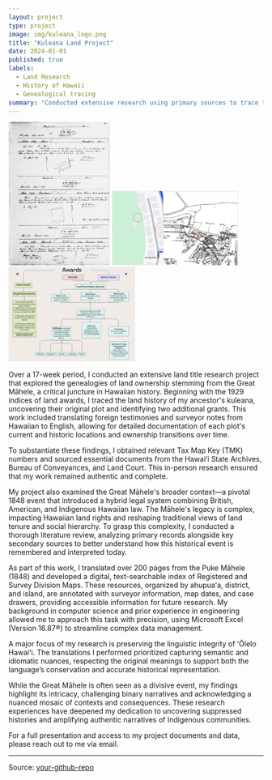 ```yaml
---
layout: project
type: project
image: img/kuleana_logo.png
title: "Kuleana Land Project"
date: 2024-01-01
published: true
labels:
  - Land Research
  - History of Hawaii
  - Genealogical tracing
summary: "Conducted extensive research using primary sources to trace the genealogy of land ownership from 1840 onwards. Translated historical documents from Hawaiian to English, utilizing resources at the Hawaiʻi State Archives and the Bureau of Conveyances."
---
```


<div class="text-center p-4">
  <img width="200px" src="../img/3570.png" class="img-thumbnail">
  <img width="250px" src="../img/map.png" class="img-thumbnail">
  <img width="250px" src="../img/award.png" class="img-thumbnail">
</div>

Over a 17-week period, I conducted an extensive land title research project that explored the genealogies of land ownership stemming from the Great Māhele, a critical juncture in Hawaiian history. Beginning with the 1929 indices of land awards, I traced the land history of my ancestor's kuleana, uncovering their original plot and identifying two additional grants. This work included translating foreign testimonies and surveyor notes from Hawaiian to English, allowing for detailed documentation of each plot's current and historic locations and ownership transitions over time.

To substantiate these findings, I obtained relevant Tax Map Key (TMK) numbers and sourced essential documents from the Hawaiʻi State Archives, Bureau of Conveyances, and Land Court. This in-person research ensured that my work remained authentic and complete.

My project also examined the Great Māhele's broader context—a pivotal 1848 event that introduced a hybrid legal system combining British, American, and Indigenous Hawaiian law. The Māhele's legacy is complex, impacting Hawaiian land rights and reshaping traditional views of land tenure and social hierarchy. To grasp this complexity, I conducted a thorough literature review, analyzing primary records alongside key secondary sources to better understand how this historical event is remembered and interpreted today.

As part of this work, I translated over 200 pages from the Puke Māhele (1848) and developed a digital, text-searchable index of Registered and Survey Division Maps. These resources, organized by ahupuaʻa, district, and island, are annotated with surveyor information, map dates, and case drawers, providing accessible information for future research. My background in computer science and prior experience in engineering allowed me to approach this task with precision, using Microsoft Excel (Version 16.87®) to streamline complex data management.

A major focus of my research is preserving the linguistic integrity of ʻŌlelo Hawaiʻi. The translations I performed prioritized capturing semantic and idiomatic nuances, respecting the original meanings to support both the language’s conservation and accurate historical representation.

While the Great Māhele is often seen as a divisive event, my findings highlight its intricacy, challenging binary narratives and acknowledging a nuanced mosaic of contexts and consequences. These research experiences have deepened my dedication to uncovering suppressed histories and amplifying authentic narratives of Indigenous communities.

For a full presentation and access to my project documents and data, please reach out to me via email.

<hr>

Source: <a href="https://github.com/your-github-repo"><i class="large github icon"></i>your-github-repo</a>
